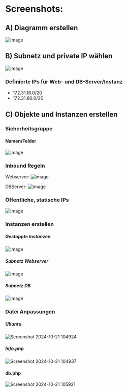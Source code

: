 # Screenshots: 

## A) Diagramm erstellen
![image](https://github.com/user-attachments/assets/7efacdcc-c0c1-430a-9a78-148b38d487a7)

## B) Subnetz und private IP wählen
![image](https://github.com/user-attachments/assets/e117d7a6-971f-4702-8631-50c93bd1a2d5)

### Definierte IPs für Web- und DB-Server/Instanz

<ul>
  <li>
    172.31.16.0/20
  </li>
  <li>
    172.31.80.0/20
  </li>
</ul>

## C) Objekte und Instanzen erstellen

### Sicherheitsgruppe
#### Namen/Felder
![image](https://github.com/user-attachments/assets/f7c2ae67-a6d3-4e57-a8e4-9b9e4306ce16)

### Inbound Regeln 
Webserver: 
![image](https://github.com/user-attachments/assets/907163f0-75e0-49e6-991f-30df0e86021f)

DBServer: 
![image](https://github.com/user-attachments/assets/808d99a7-0415-4fc5-8dd0-e4edbf3a77ec)


### Öffentliche, statische IPs
![image](https://github.com/user-attachments/assets/d883707b-a086-47a6-a438-902fc63470cd)

### Instanzen erstellen

##### Gestoppte Instanzen 
![image](https://github.com/user-attachments/assets/63706b5f-4402-414c-aa95-41ebe14c22bf)

##### Subnetz Webserver
![image](https://github.com/user-attachments/assets/391000e6-7a1b-4e9b-b1b8-da39d52b92ac)

##### Subnetz DB
![image](https://github.com/user-attachments/assets/c0905354-c015-4326-8830-ea2779ce9237)


### Datei Anpassungen
##### Ubuntu 
![Screenshot 2024-10-21 104924](https://github.com/user-attachments/assets/96460341-e5d1-40de-9af5-4551ccdbb9df)

##### Info.php
![Screenshot 2024-10-21 104937](https://github.com/user-attachments/assets/e4e7be8c-49eb-4908-883d-6307d883362f)

#### db.php 
![Screenshot 2024-10-21 105921](https://github.com/user-attachments/assets/41327624-6e50-4c42-884d-8fbbdde945d5)







